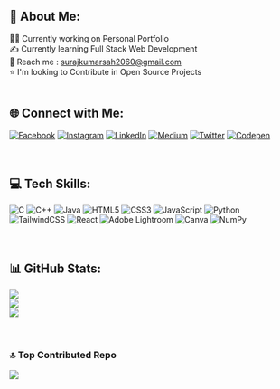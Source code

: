 ## 💫 About Me:
👨‍💻 Currently working on Personal Portfolio<br>✍️ Currently learning Full Stack Web Development<br>📧 Reach me : surajkumarsah2060@gmail.com<br>⭐ I'm looking to Contribute in Open Source Projects<br><br>



## 🌐 Connect with Me:
[![Facebook](https://img.shields.io/badge/Facebook-%231877F2.svg?logo=Facebook&logoColor=white)](https://facebook.com/surajkr.sah.775) [![Instagram](https://img.shields.io/badge/Instagram-%23E4405F.svg?logo=Instagram&logoColor=white)](https://instagram.com/surajsah776) [![LinkedIn](https://img.shields.io/badge/LinkedIn-%230077B5.svg?logo=linkedin&logoColor=white)](https://linkedin.com/in/suraj-kumar-sah) [![Medium](https://img.shields.io/badge/Medium-12100E?logo=medium&logoColor=white)](https://medium.com/@@surajsah776) [![Twitter](https://img.shields.io/badge/Twitter-%231DA1F2.svg?logo=Twitter&logoColor=white)](https://twitter.com/SurajSah776) [![Codepen](https://img.shields.io/badge/Codepen-000000?style=for-the-badge&logo=codepen&logoColor=white)](https://codepen.io/SurajSah776) <br><br><br>


## 💻 Tech Skills:
![C](https://img.shields.io/badge/c-%2300599C.svg?style=for-the-badge&logo=c&logoColor=white) ![C++](https://img.shields.io/badge/c++-%2300599C.svg?style=for-the-badge&logo=c%2B%2B&logoColor=white) ![Java](https://img.shields.io/badge/java-%23ED8B00.svg?style=for-the-badge&logo=java&logoColor=white) ![HTML5](https://img.shields.io/badge/html5-%23E34F26.svg?style=for-the-badge&logo=html5&logoColor=white) ![CSS3](https://img.shields.io/badge/css3-%231572B6.svg?style=for-the-badge&logo=css3&logoColor=white) ![JavaScript](https://img.shields.io/badge/javascript-%23323330.svg?style=for-the-badge&logo=javascript&logoColor=%23F7DF1E) ![Python](https://img.shields.io/badge/python-3670A0?style=for-the-badge&logo=python&logoColor=ffdd54) ![TailwindCSS](https://img.shields.io/badge/tailwindcss-%2338B2AC.svg?style=for-the-badge&logo=tailwind-css&logoColor=white) ![React](https://img.shields.io/badge/react-%2320232a.svg?style=for-the-badge&logo=react&logoColor=%2361DAFB) ![Adobe Lightroom](https://img.shields.io/badge/Adobe%20Lightroom-31A8FF.svg?style=for-the-badge&logo=Adobe%20Lightroom&logoColor=white) ![Canva](https://img.shields.io/badge/Canva-%2300C4CC.svg?style=for-the-badge&logo=Canva&logoColor=white) ![NumPy](https://img.shields.io/badge/numpy-%23013243.svg?style=for-the-badge&logo=numpy&logoColor=white) <br><br><br>


## 📊 GitHub Stats:
![](https://github-readme-stats.vercel.app/api?username=surajsah776&theme=radical&hide_border=false&include_all_commits=true&count_private=true)<br/>
![](https://github-readme-streak-stats.herokuapp.com/?user=surajsah776&theme=radical&hide_border=false)<br/>
![](https://github-readme-stats.vercel.app/api/top-langs/?username=surajsah776&theme=radical&hide_border=false&include_all_commits=true&count_private=true&layout=compact)
<br><br><br>

### 🔝 Top Contributed Repo
![](https://github-contributor-stats.vercel.app/api?username=surajsah776&limit=5&theme=monokai&combine_all_yearly_contributions=true)
<br><br><br><br>
